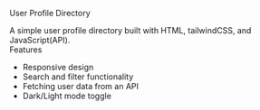 User Profile Directory

A simple user profile directory built with HTML, tailwindCSS, and JavaScript(API).  
Features  
- Responsive design  
- Search and filter functionality
- Fetching user data from an API  
- Dark/Light mode toggle  
